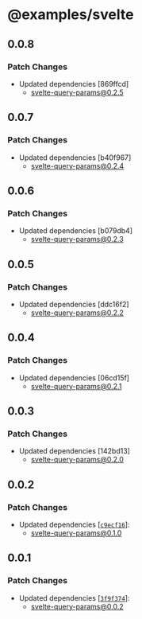 # @examples/svelte

## 0.0.8

### Patch Changes

- Updated dependencies [869ffcd]
  - svelte-query-params@0.2.5

## 0.0.7

### Patch Changes

- Updated dependencies [b40f967]
  - svelte-query-params@0.2.4

## 0.0.6

### Patch Changes

- Updated dependencies [b079db4]
  - svelte-query-params@0.2.3

## 0.0.5

### Patch Changes

- Updated dependencies [ddc16f2]
  - svelte-query-params@0.2.2

## 0.0.4

### Patch Changes

- Updated dependencies [06cd15f]
  - svelte-query-params@0.2.1

## 0.0.3

### Patch Changes

- Updated dependencies [142bd13]
  - svelte-query-params@0.2.0

## 0.0.2

### Patch Changes

- Updated dependencies [[`c9ecf16`](https://github.com/Ernxst/svelte-query-params/commit/c9ecf16df563e1af0b386e17d125f922a5ed83d6)]:
  - svelte-query-params@0.1.0

## 0.0.1

### Patch Changes

- Updated dependencies [[`3f9f374`](https://github.com/Ernxst/svelte-query-params/commit/3f9f3743c778d08d86fb30647793b52ca6d0159f)]:
  - svelte-query-params@0.0.2
